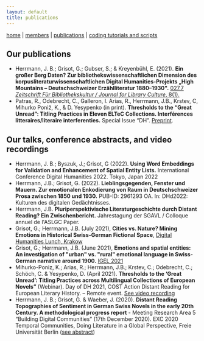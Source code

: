 ```yaml
---
layout: default
title: publications
---
```


[home](index.md) | [members](members.md) | [publications](publications.md) | [coding tutorials and scripts](sa_coding.md)

## Our publications

  - Herrmann, J. B.; Grisot, G.; Gubser, S.; & Kreyenbühl, E. (2021). **Ein großer Berg Daten? Zur bibliothekswissenschaftlichen Dimension des korpusliteraturwissenschaftlichen Digital Humanities-Projekts „High Mountains – Deutschschweizer Erzählliteratur 1880–1930".** [027.7 *Zeitschrift Für Bibliothekskultur / Journal for Library Culture*, 8(1).](https://doi.org/10.21428/1bfadeb6.6e2feff6)
  - Patras, R., Odebrecht, C., Galleron, I. Arias, R., Herrmann, J.B., Krstev, C, Mihurko Poniž, K., & D. Yesypenko (in print). **Thresholds to the “Great Unread”: Titling Practices in Eleven ELTeC Collections. Interférences litteraires/literaire interferenties.** Special Issue “DH”. [Preprint](https://zenodo.org/record/4664715).

## Our talks, conference abstracts, and video recordings

  - Herrmann, J. B.;  Byszuk, J.; Grisot, G (2022). **Using Word Embeddings for Validation and Enhancement of Spatial Entity Lists.** International Conference Digital Humanities 2022. Tokyo, Japan 2022
  - Herrmann, J.B.; Grisot, G. (2022). **Lieblingsgegenden, Fenster und Mauern. Zur emotionalen Enkodierung von Raum in Deutschschweizer Prosa zwischen 1850 und 1930.** PUB-ID: 2961293 OA. In: DHd2022: Kulturen des digitalen Gedächtnisses.
  - Herrmann, J.B. **Pluriperspektivische Literaturgeschichte durch Distant Reading? Ein Zwischenbericht.** Jahrestagung der SGAVL / Colloque annuel de l'ASLGC Paper.
  - Grisot, G.; Herrmann, J.B. (July 2021), **Cities vs. Nature? Mining Emotions in Historical Swiss-German Fictional Space**, [Digital Humanities Lunch, Krakow](https://dhlunch.ijp.pan.pl/en/09-07-2021/)
  - Grisot, G.; Herrmann, J.B. (June 2021), **Emotions and spatial entities: An investigation of "urban" vs. "rural" emotional language in Swiss-German narrative around 1900.** [IGEL 2021](https://www.liverpool.ac.uk/english/our-events/igel2021/)
  - Mihurko-Poniz, K.; Arias, R.; Herrmann, J.B.; Krstev, C.; Odebrecht, C.; Schöch, C. & Yesypenko, D. (April 2021). **Thresholds to the ‘Great Unread’: Titling Practices across Multilingual Collections of European Novels”** (Webinar). Day of DH 2021, COST Action Distant Reading for European Literary History. – Remote event. [See video recording](https://www.youtube.com/watch?v=fMtkwCxkzfw)
  - Herrmann, J. B.; Grisot, G. & Waeber, J. (2020). **Distant Reading Topographies of Sentiment in German Swiss Novels in the early 20th Century. A methodological progress report** - Meeting Research Area 5 “Building Digital Communities” (17th December 2020). EXC 2020 Temporal Communities, Doing Literature in a Global Perspective, Freie Universität Berlin ([see abstract](docs/Abstract_Herrmann_Grisot_Waeber_2020.pdf))
